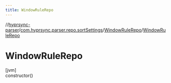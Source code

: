 ```yaml
---
title: WindowRuleRepo
---
```

//[hyprsync-parser](../../../index.html)/[com.hyprsync.parser.repo.sortSettings](../index.html)/[WindowRuleRepo](index.html)/[WindowRuleRepo](-window-rule-repo.html)



# WindowRuleRepo



[jvm]\
constructor()



